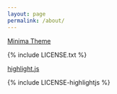 ```yaml
---
layout: page
permalink: /about/
---
```

<a href="https://github.com/jekyll/minima">Minima Theme</a>

{% include LICENSE.txt %}

<a href="https://www.highlight.js">highlight.js</a>

{% include LICENSE-highlightjs %}
